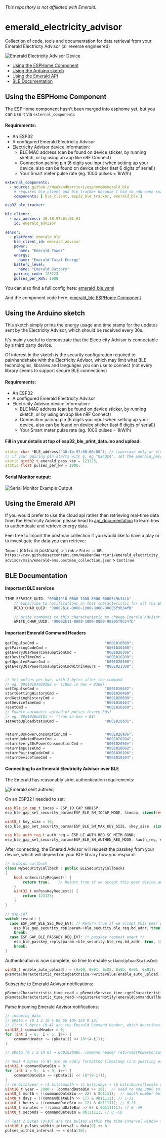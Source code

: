 _This repository is not affiliated with Emerald._

# emerald_electricity_advisor
Collection of code, tools and documentation for data retrieval from your Emerald Electricity Advisor (all reverse engineered)

![Emerald Electricity Advisor Device](assets/IHD-new-grey-sensor-Final-1.png)

- [Using the ESPHome Component](#using-the-esphome-component)
- [Using the Arduino sketch](#using-the-arduino-sketch)
- [Using the Emerald API](#using-the-emerald-api)
- [BLE Documentation](#ble-documentation)

## Using the ESPHome Component

The ESPHome component hasn't been merged into esphome yet, but you can use it via `external_components`

#### Requirements:
- An ESP32
- A configured Emerald Electricity Advisor
- Electricity Advisor device information:
  - BLE MAC address (can be found on device sticker, by running sketch, or by using an app like nRF Connect)
  - Connection pairing pin (6 digits you input when setting up your device, also can be found on device sticker (last 6 digits of serial))
  - Your Smart meter pulse rate (eg. 1000 pulses = 1kW/h)

```yaml
external_components:
  - source: github://WeekendWarrior1/esphome@emerald_ble
    # requires ble_client and ble_tracker because I had to add some small features to authenticate properly
    components: [ ble_client, esp32_ble_tracker, emerald_ble ]

esp32_ble_tracker:

ble_client:
  - mac_address: 30:1B:97:01:02:03
    id: emerald_advisor

sensor:
  - platform: emerald_ble
    ble_client_id: emerald_advisor
    power:
      name: "Emerald Power"
    energy:
      name: "Emerald Total Energy"
    battery_level:
      name: "Emerald Battery"
    pairing_code: 123123
    pulses_per_kWh: 1000
```
You can also find a full config here: [emerald_ble.yaml](emerald_ble.yaml)

And the component code here: [emerald_ble ESPHome Component](https://github.com/WeekendWarrior1/esphome/tree/emerald_ble/esphome/components/emerald_ble)

## Using the Arduino sketch
This sketch simply prints the energy usage and time stamp for the updates sent by the Electricity Advisor, which should be received every 30s.

It's mainly useful to demonstrate that the Electricity Advisor is connectable by a third party device.

Of interest in the sketch is the security configuration required to pair/handshake with the Electricity Advisor, which may limit what BLE technologies, libraries and languages you can use to connect (not every library seems to support secure BLE connections)

#### Requirements:
- An ESP32
- A configured Emerald Electricity Advisor
- Electricity Advisor device information:
  - BLE MAC address (can be found on device sticker, by running sketch, or by using an app like nRF Connect)
  - Connection pairing pin (6 digits you input when setting up your device, also can be found on device sticker (last 6 digits of serial))
  - Your Smart meter pulse rate (eg. 1000 pulses = 1kW/h)


#### Fill in your details at top of esp32_ble_print_data.ino and upload:
```c++
static char *BLE_address("30:1b:97:00:00:00"); // lowercase only or else will fail to match
// if your pairing pin starts with 0, eg "024024", set the emerald_pass_key as 24024
static uint32_t emerald_pass_key = 123123;
static float pulses_per_kw = 1000;
```

#### Serial Monitor output:
![Serial Monitor Example Output](assets/arduino_serial_monitor_output.png)

## Using the Emerald API
If you would prefer to use the cloud api rather than retrieving real-time data from the Electricity Advisor, please head to [api_documentation](api_documentation.md) to learn how to authenticate and retrieve energy data.

Feel free to import the postman collection if you would like to have a play or to investigate the data you can retrieve:

`Import` (ctrl+o in postman), > `link` > `Enter a URL` `https://raw.githubusercontent.com/WeekendWarrior1/emerald_electricity_advisor/main/emerald-ems.postman_collection.json` > `Continue`

## BLE Documentation

#### Important BLE services
```js
TIME_SERVICE_UUID: "00001910-0000-1000-8000-00805f9b34fb"
    // Subscribe to notifications on this characteristic for all the Emerald energy information. Data comes back with a descriptive 5 byte command header
    READ_CHAR_UUID: "00002b10-0000-1000-8000-00805f9b34fb"

    // Write commands to this characteristic to change Emerald Advisor settings or retrieve energy data
    WRITE_CHAR_UUID: "00002b11-0000-1000-8000-00805f9b34fb"
```

#### Important Emerald Command Headers
```js
getImpulseCmd =                              "0001010500";
getPairingCodeCmd =                          "0001030100";
getEvery30sPowerConsumptionCmd =             "0001020306";
getDeviceTimeCmd =                           "0001010200";
getUpdatedPowerCmd =                         "0001020100";
getEvery30sPowerConsumptionCmdWitninHours =  "0001021308";


// Set pulses_per_kwh, with 2 bytes after the command
// eg. 000101040203E8 <- (1000 in hex = 03E8)
setImpulseCmd =                              "0001010402";
startGettingHistoryCmd =                     "0001020400";
endGettingHistoryCmd =                       "0001020600";
setDeviceTimeCmd =                           "0001010104";
resetCmd =                                   "0001010a00";
// Enable automatic upload of pulses (every 30s)
// eg. 0001020b0101 <- (true in hex = 01)
setAutoUploadStatusCmd =                     "0001020b01";


return30sPowerConsumptionCmd =               "0001020a06";
returnUpdatedPowerCmd =                      "0001020204";
returnEvery30sPowerConsumptionCmd =          "000102050e";
returnImpulseCmd =                           "0001010602";
returnPairingCodeCmd =                       "0001030206";
returnDeviceTimeCmd =                        "0001010304";
```

#### Connecting to an Emerald Electricity Advisor over BLE

The Emerald has reasonably strict authentication requirements:

![Emerald sent authreq](assets/Sent_Pairing_Request.png)

On an ESP32 I needed to set:
```c++
esp_ble_io_cap_t iocap = ESP_IO_CAP_KBDISP;
esp_ble_gap_set_security_param(ESP_BLE_SM_IOCAP_MODE, &iocap, sizeof(esp_ble_io_cap_t));

uint8_t key_size = 16;
esp_ble_gap_set_security_param(ESP_BLE_SM_MAX_KEY_SIZE, &key_size, sizeof(uint8_t));

esp_ble_auth_req_t auth_req = ESP_LE_AUTH_REQ_SC_MITM_BOND;
esp_ble_gap_set_security_param(ESP_BLE_SM_AUTHEN_REQ_MODE, &auth_req, sizeof(esp_ble_auth_req_t));
```

After connecting, the Emerald Advisor will request the passkey from your device, which will depend on your BLE library how you respond:
```c++
// arduino callback
class MySecurityCallback : public BLESecurityCallbacks
{
    bool onSecurityRequest() {
        return true;    // Return true if we accept this peer device auth request
    }
    uint32_t onPassKeyRequest() {
        return 123123;
    }
}

// esp-idf
switch (event) {
  case ESP_GAP_BLE_SEC_REQ_EVT: // Return true if we accept this peer device auth request
    esp_ble_gap_security_rsp(param->ble_security.ble_req.bd_addr, true);
    break;
  case ESP_GAP_BLE_PASSKEY_REQ_EVT: /* passkey request event */
    esp_ble_passkey_reply(param->ble_security.ble_req.bd_addr, true, 123123);
    break;
}
```
Authentication is now complete, so time to enable `setAutoUploadStatusCmd`:
```c++
uint8_t enable_auto_upload[] = {0x00, 0x01, 0x02, 0x0b, 0x01, 0x01};
pRemoteCharacteristic_readingbatchsize->writeValue(enable_auto_upload, sizeof(enable_auto_upload), false);
```

Subscribe to Emerald Advisor notifications:
```c++
pRemoteCharacteristic_time_read = pRemoteService_time->getCharacteristic(CHAR_TIME_READ_UUID);
pRemoteCharacteristic_time_read->registerForNotify(emeraldCommandCallback);
```

Parse incoming Emerald Advisor notifications:
```c++
// incoming data
// pData = [0 1 2 10 6 89 55 105 158 0 12]
// first 5 bytes (0-4) are the Emerald Command Header, which describes the data
uint32_t commandHeader = 0;
for (int i = 0;  i < 5; i++) {
    commandHeader += (pData[i] << (8*(4-i)));
}

// pData [0 1 2 10 6] = 0001020a06, command header return30sPowerConsumptionCmd

// next 4 bytes (5-8) are an oddly formatted timestamp (I'm guessing either for obfuscation or to avoid the Year 2038 unix-timestamp problem)
uint32_t commandDateBin = 0;
for (int i = 5;  i < 9; i++) {
    commandDateBin += (pData[i] << (8*(8-i)));
}
// (6 bits)year + (4 bits)month + (5 bits)days + (5 bits)hours(locale adjusted) + (6 bits)minutes + (6 bits)seconds
uint16_t year = 2000 + (commandDateBin >> 26);  // need to add 2000 to get the correct year
uint8_t month = ((commandDateBin >> 22) & 0b1111);  // month number between 1 - 12
uint8_t days = ((commandDateBin >> 17) & 0b11111); // 1-31
uint8_t hours = ((commandDateBin >> 12) & 0b11111); // 0-23
uint8_t minutes = ((commandDateBin >> 6) & 0b111111); // 0 -59
uint8_t seconds = commandDateBin & 0b111111; // 0 -59

// last 2 bytes (9+10) are the pulses within the time interval window (30s)
uint16_t pulses_within_interval = data[9] << 8;
pulses_within_interval += + data[10];
```